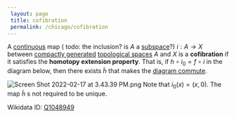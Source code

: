 ```yaml
---
 layout: page
 title: cofibration
 permalink: /chicago/cofibration
---
```


A [continuous](https://defsmath.github.io/DefsMath/commutative_diagram) map ( todo: the inclusion? is $A$ a [subspace](https://defsmath.github.io/DefsMath/continuous)?) $i:A\to X$ between [compactly generated](https://defsmath.github.io/DefsMath/subspace_topology) [topological spaces](https://defsmath.github.io/DefsMath/compactly_generated) $A$ and $X$ is a **cofibration** if it satisfies the **homotopy extension property**. That is, if $h\circ i_0=f\circ i$ in the diagram below, then there exists $\tilde h$ that makes the [diagram commute](https://defsmath.github.io/DefsMath/topological_space).

![Screen Shot 2022-02-17 at 3.43.39 PM.png](https://defsmath.github.io/DefsMath/commutative_diagram) 
Note that $i_0(x) = (x,0)$. The map $\tilde h$ s not required to be unique.

Wikidata ID: [Q1048949](https://www.wikidata.org/wiki/Q1048949)
